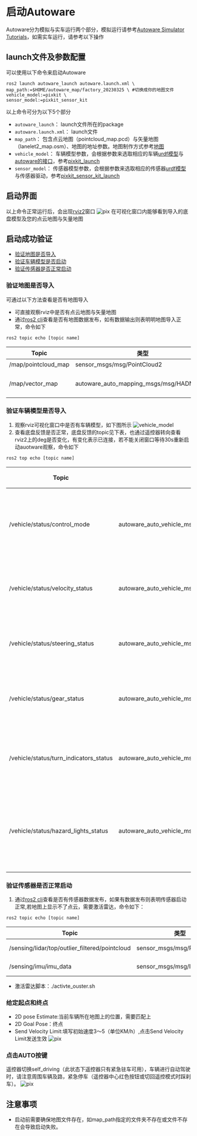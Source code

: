 # 启动Autoware

Autoware分为模拟与实车运行两个部分，模拟运行请参考[Autoware Simulator Tutorials](https://autowarefoundation.github.io/autoware-documentation/main/tutorials/)，如需实车运行，请参考以下操作
## launch文件及参数配置
可以使用以下命令来启动Autoware
``` shell
ros2 launch autoware_launch autoware.launch.xml \
map_path:=$HOME/autoware_map/factory_20230325 \ #切换成你的地图文件
vehicle_model:=pixkit \
sensor_model:=pixkit_sensor_kit
```
以上命令可分为以下5个部分

- `autoware_launch`： launch文件所在的package
- `autoware.launch.xml`： launch文件
- `map_path`： 包含点云地图（pointcloud_map.pcd）与矢量地图（lanelet2_map.osm）、地图的地址参数。地图制作方式参考[地图](../%E5%9C%B0%E5%9B%BE/index.md)
- `vehicle_model`： 车辆模型参数，会根据参数来选取相应的车辆[urdf模型](https://docs.ros.org/en/humble/Tutorials/Intermediate/URDF/URDF-Main.html)与[autoware的接口](https://github.com/pixmoving-moveit/pix_driver)，参考[pixkit_launch](https://github.com/pixmoving-moveit/pixkit_launch)
- `sensor_model`： 传感器模型参数，会根据参数来选取相应的传感器[urdf模型](https://docs.ros.org/en/humble/Tutorials/Intermediate/URDF/URDF-Main.html)与传感器驱动，参考[pixkit_sensor_kit_launch](https://github.com/pixmoving-moveit/pixkit_sensor_kit_launch)

## 启动界面
以上命令正常运行后，会出现[rviz2](https://github.com/ros2/rviz)窗口
![pix](./images/launch.png)
在可视化窗口内能够看到导入的底盘模型及您的点云地图与矢量地图
## 启动成功验证
- [验证地图是否导入](#验证地图是否导入)
- [验证车辆模型是否启动](#验证车辆模型是否导入)
- [验证传感器是否正常启动](#验证传感器是否正常启动)
### 验证地图是否导入
可通过以下方法查看是否有地图导入
- 可直接观察rviz中是否有点云地图与矢量地图
- 通过[ros2 cli](https://docs.ros.org/en/foxy/Tutorials/Beginner-CLI-Tools.html)查看是否有地图数据发布，如有数据输出则表明明地图导入正常，命令如下
``` bash
ros2 topic echo [topic name]
```

| **Topic** | **类型** | **描述** |
|------| ------ | ------ |
| /map/pointcloud_map | sensor_msgs/msg/PointCloud2 | 点云地图 |
| /map/vector_map | autoware_auto_mapping_msgs/msg/HADMapBin | 矢量地图(lanelet2格式) |

### 验证车辆模型是否导入
1. 观察rviz可视化窗口中是否有车辆模型，如下图所示
![vehicle_model](./images/vehicle_model.png)
2. 查看底盘反馈是否正常，底盘反馈的topic见下表，也通过遥控器转向查看rviz2上的deg是否变化，有变化表示已连接，若不能关闭窗口等待30s重新启动auotware观察，命令如下
``` bash
ros2 top echo [topic name]
```

| **Topic** | **类型** | **描述** |
| ------ | ------ | ----------- |
| /vehicle/status/control_mode | autoware_auto_vehicle_msgs::msg::ControlModeReport | 底盘控制模式反馈 |
| /vehicle/status/velocity_status | autoware_auto_vehicle_msgs::msg::VelocityReport | 底盘速度反馈 |
| /vehicle/status/steering_status | autoware_auto_vehicle_msgs::msg::SteeringReport | 底盘转向反馈 |
| /vehicle/status/gear_status | autoware_auto_vehicle_msgs::msg::GearReport | 底盘档位反馈 |
| /vehicle/status/turn_indicators_status | autoware_auto_vehicle_msgs::msg::TurnIndicatorsReport | 底盘转向灯反馈 |
| /vehicle/status/hazard_lights_status | autoware_auto_vehicle_msgs::msg::HazardLightsReport | 底盘应急灯状态反馈 |

### 验证传感器是否正常启动
1. 通过[ros2 cli](https://docs.ros.org/en/foxy/Tutorials/Beginner-CLI-Tools.html)查看是否有传感器数据发布，如果有数据发布则表明传感器启动正常,若地图上显示不了点云，需要激活雷达，命令如下：
``` bash
ros2 topic echo [topic name]
```
| **Topic** | **类型** | **描述** |
| ------ | ------ | ----------- |
| /sensing/lidar/top/outlier_filtered/pointcloud | sensor_msgs/msg/PointCloud2 | LiDAR数据 |
| /sensing/imu/imu_data | sensor_msgs/msg/Imu | IMU数据 |

- 激活雷达脚本：./activte_ouster.sh

### 给定起点和终点
 - 2D pose Estimate:当前车辆所在地图上的位置，需要匹配上
 - 2D Goal Pose：终点
 - Send Velocity Limit:填写初始速度3～5（单位KM/h）,点击Send Velocity Limit发送生效 
 ![pix](./images/lane_driving_select_init_goal_pose.gif)
### 点击AUTO按键
 遥控器切换self_driving（此状态下遥控器只有紧急驻车可用），车辆进行自动驾驶时，请注意周围车辆及路，紧急停车（遥控器中心红色按钮或切回遥控模式时踩刹车）。
  ![pix](./images/self_driving.jpg)


## 注意事项

- 启动前需要确保地图文件存在，如map_path指定的文件夹不存在或文件不存在会导致启动失败。